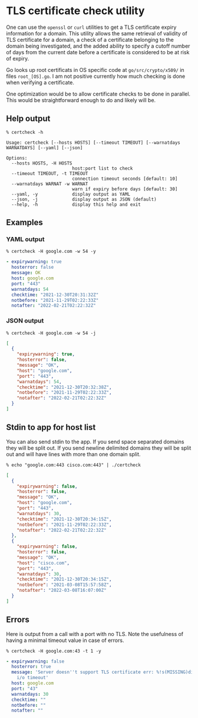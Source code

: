 # TLS certificate check utility

One can use the `openssl` or `curl` utilities to get a TLS certificate expiry
information for a domain. This utility allows the same retrieval of validity of
TLS certificate for a domain, a check of a certificate belonging to the domain
being investigated, and the added ability to specify a cutoff number of days
from the current date before a certificate is considered to be at risk of
expiry.

Go looks up root certificats in OS specific code at `go/src/crypto/x509/` in
files `root_[OS].go`. I am not positive currently how much checking is done when
verifying a certificate.

One optimization would be to allow certificate checks to be done in parallel.
This would be straightforward enough to do and likely will be.

## Help output

`% certcheck -h`
```
Usage: certcheck [--hosts HOSTS] [--timeout TIMEOUT] [--warnatdays WARNATDAYS] [--yaml] [--json]

Options:
  --hosts HOSTS, -H HOSTS
                         host:port list to check
  --timeout TIMEOUT, -t TIMEOUT
                         connection timeout seconds [default: 10]
  --warnatdays WARNAT -w WARNAT
                         warn if expiry before days [default: 30]
  --yaml, -y             display output as YAML
  --json, -j             display output as JSON (default)
  --help, -h             display this help and exit
```

## Examples

### YAML output

`% certcheck -H google.com -w 54 -y`
```yaml
- expirywarning: true
  hosterror: false
  message: OK
  host: google.com
  port: "443"
  warnatdays: 54
  checktime: "2021-12-30T20:31:32Z"
  notbefore: "2021-11-29T02:22:33Z"
  notafter: "2022-02-21T02:22:32Z"
```

### JSON output

`% certcheck -H google.com -w 54 -j`
```json
[
  {
    "expirywarning": true,
    "hosterror": false,
    "message": "OK",
    "host": "google.com",
    "port": "443",
    "warnatdays": 54,
    "checktime": "2021-12-30T20:32:38Z",
    "notbefore": "2021-11-29T02:22:33Z",
    "notafter": "2022-02-21T02:22:32Z"
  }
]
```

## Stdin to app for host list

You can also send stdin to the app. If you send space separated domains they
will be split out. If you send newline delimited domains they will be split out
and will have lines with more than one domain split.

`% echo "google.com:443 cisco.com:443" | ./certcheck`
```json
[
  {
    "expirywarning": false,
    "hosterror": false,
    "message": "OK",
    "host": "google.com",
    "port": "443",
    "warnatdays": 30,
    "checktime": "2021-12-30T20:34:15Z",
    "notbefore": "2021-11-29T02:22:33Z",
    "notafter": "2022-02-21T02:22:32Z"
  },
  {
    "expirywarning": false,
    "hosterror": false,
    "message": "OK",
    "host": "cisco.com",
    "port": "443",
    "warnatdays": 30,
    "checktime": "2021-12-30T20:34:15Z",
    "notbefore": "2021-03-08T15:57:58Z",
    "notafter": "2022-03-08T16:07:00Z"
  }
]
```

## Errors

Here is output from a call with a port with no TLS. Note the usefulness of
having a minimal timeout value in case of errors.

`% certcheck -H google.com:43 -t 1 -y`
```YAML
- expirywarning: false
  hosterror: true
  message: 'Server doesn''t support TLS certificate err: %!s(MISSING)dial tcp 142.251.33.174:43:
    i/o timeout'
  host: google.com
  port: "43"
  warnatdays: 30
  checktime: ""
  notbefore: ""
  notafter: ""
```